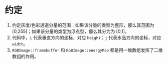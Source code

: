 # 约定

1. 约定灰度/色彩通道分量的范围：如果该分量的类型为整形，那么其范围为 [0,255]；如果该分量的类型为浮点型，那么其分为为 [0,1]。
2. 代码中，`i` 代表垂直方向的坐标，对应 `height`；`j` 代表水品方向的坐标，对应 `width`。
3. `RGBImage::framebuffer` 和 `RGBImage::energyMap` 都是用一维数组发挥了二维数组的作用。